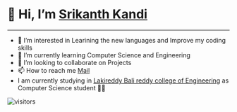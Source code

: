 # 👋 Hi, I’m [Srikanth Kandi](https://github.com/srikanth-kandi)
---
- 👀 I’m interested in Learining the new languages and Improve my coding skills
- 🌱 I’m currently learning Computer Science and Engineering 
- 💞️ I’m looking to collaborate on Projects
- 📫 How to reach me [Mail](i.am.srikanth.kandi@gmail.com)
- I am currently studying in [Lakireddy Bali reddy college of Engineering](https://lbrce.ac.in) as Computer Science student 👨‍💻
<!---
srikanth-kandi/srikanth-kandi is a ✨ special ✨ repository because its `README.md` (this file) appears on your GitHub profile.
You can click the Preview link to take a look at your changes.
--->
![visitors](https://visitor-badge.laobi.icu/badge?page_id=srikanth-kandi.srikanth-kandi)
